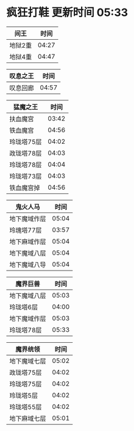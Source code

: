 # 疯狂打鞋 更新时间 05:33

| 间王   | 时间    |
|--------|-------|
| 地狱2重 | 04:27 |
| 地狱4重 | 04:47 |

| 叹息之王   | 时间    |
|--------|-------|
| 叹息回廊 | 04:57 |

| 猛魔之王   | 时间    |
|--------|-------|
| 扶血魔宫 | 03:42 |
| 铁血魔宫 | 04:56 |
| 玲珑塔75层 | 04:02 |
| 政珑塔78层 | 04:03 |
| 玲珑塔78层 | 04:04 |
| 玲珑塔73层 | 04:03 |
| 铁血魔宫掉 | 04:56 |

| 鬼火人马   | 时间    |
|--------|-------|
| 地下魔域作层 | 05:04 |
| 玲瑰塔77层 | 03:57 |
| 地下麻域作层 | 05:04 |
| 地下魔域八层 | 05:04 |
| 地下魔域八导 | 05:04 |

| 魔界巨兽   | 时间    |
|--------|-------|
| 地下魔域八层 | 05:03 |
| 玲珑塔6层 | 04:00 |
| 地下魔域作层 | 05:03 |
| 玲珑塔78层 | 05:33 |

| 魔界统领   | 时间    |
|--------|-------|
| 地下魔域七层 | 05:02 |
| 政珑塔75层 | 04:02 |
| 玲珑塔75层 | 04:02 |
| 玲珑塔5层 | 04:02 |
| 玲珑塔55层 | 04:02 |
| 地下麻域七层 | 05:01 |